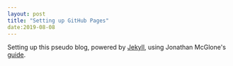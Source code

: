 ```yaml
---
layout: post
title: "Setting up GitHub Pages"
date:2019-08-08
---
```


Setting up this pseudo blog, powered by [Jekyll](http://jekyllrb.com), using Jonathan McGlone's [guide](http://jmcglone.com/guides/github-pages/).
